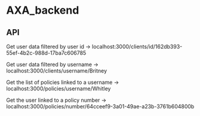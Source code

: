 # AXA_backend


## API

Get user data filtered by user id -> localhost:3000/clients/id/162db393-55ef-4b2c-988d-17ba7c606785

Get user data filtered by username -> localhost:3000/clients/username/Britney

Get the list of policies linked to a username -> localhost:3000/policies/username/Whitley

Get the user linked to a policy number -> localhost:3000/policies/number/64cceef9-3a01-49ae-a23b-3761b604800b
